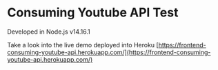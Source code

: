 # Consuming Youtube API Test

Developed in Node.js v14.16.1

Take a look into the live demo deployed into Heroku [https://frontend-consuming-youtube-api.herokuapp.com/](https://frontend-consuming-youtube-api.herokuapp.com/)
